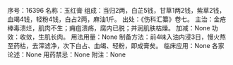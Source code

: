 序号：16396
名称：玉红膏
组成：当归2两，白芷5钱，甘草1两2钱，紫草2钱，血竭4钱，轻粉4钱，白占2两，麻油1斤。
出处：《伤科汇纂》卷七。
主治：金疮棒毒溃烂，肌肉不生；痈疽溃疡，腐内已脱；并润肌肤枯燥。
加减：None
功效：收敛，生肌长肉。
用法用量：None
制备方法：前4味入油内浸3日，慢火熬至药枯，去滓滤净，次下白占、血竭、轻粉，即成膏矣。
临床应用：None
各家论述：None
用药禁忌：None
附注：None
